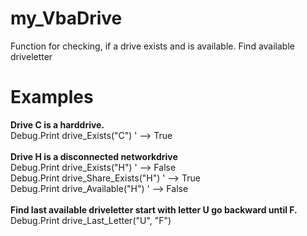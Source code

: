 # my_VbaDrive
Function for checking, if a drive exists and is available.
Find available driveletter

# Examples
<b>Drive C is a harddrive.<br></b>
Debug.Print drive_Exists("C") ' --> True<br>
<br>
<b>Drive H is a disconnected networkdrive<br></b>
Debug.Print drive_Exists("H") ' --> False<br>
Debug.Print drive_Share_Exists("H") ' --> True<br>
Debug.Print drive_Available("H") ' --> False<br>
<br>
<b>Find last available driveletter start with letter U go backward until F.<br></b>
Debug.Print drive_Last_Letter("U", "F")<br>


